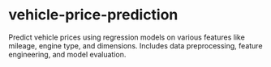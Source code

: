 # vehicle-price-prediction
Predict vehicle prices using regression models on various features like mileage, engine type, and dimensions. Includes data preprocessing, feature engineering, and model evaluation.
